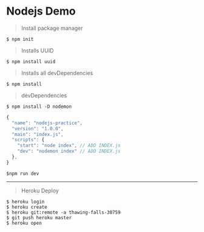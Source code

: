 # Nodejs Demo

> Install package manager  
```shell
$ npm init
```

> Installs UUID
```shell
$ npm install uuid
```

> Installs all devDependencies
```shell
$ npm install
```

> devDependencies 
```shell
$ npm install -D nodemon 
```
```javascript
{
  "name": "nodejs-practice",
  "version": "1.0.0",
  "main": "index.js",
  "scripts": {
    "start": "node index", // ADD INDEX.js
    "dev": "nodemon index" // ADD INDEX.js
  },
}
```
```shell
$npm run dev
```
---
> Heroku Deploy  
```shell
$ heroku login
$ heroku create
$ heroku git:remote -a thawing-falls-30759
$ git push heroku master    
$ heroku open   
```
